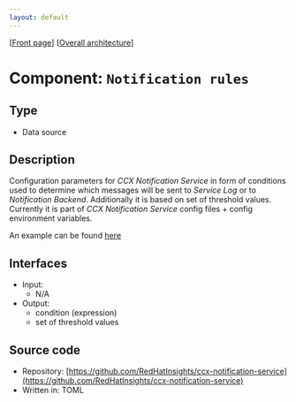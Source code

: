 ```yaml
---
layout: default
---
```

\[[Front page](../overall-architecture.html)\] \[[Overall architecture](../overall-architecture.html)\]



# Component: `Notification rules`



## Type

* Data source



## Description

Configuration parameters for *CCX Notification Service* in form of conditions
used to determine which messages will be sent to *Service Log* or to
*Notification Backend*. Additionally it is based on set of threshold values.
Currently it is part of *CCX Notification Service* config files + config
environment variables.

An example can be found [here](https://github.com/RedHatInsights/ccx-notification-service/blob/master/config.toml#L34)



## Interfaces

* Input:
    - N/A
* Output:
    - condition (expression)
    - set of threshold values

## Source code

* Repository: [https://github.com/RedHatInsights/ccx-notification-service](https://github.com/RedHatInsights/ccx-notification-service)
* Written in: TOML
